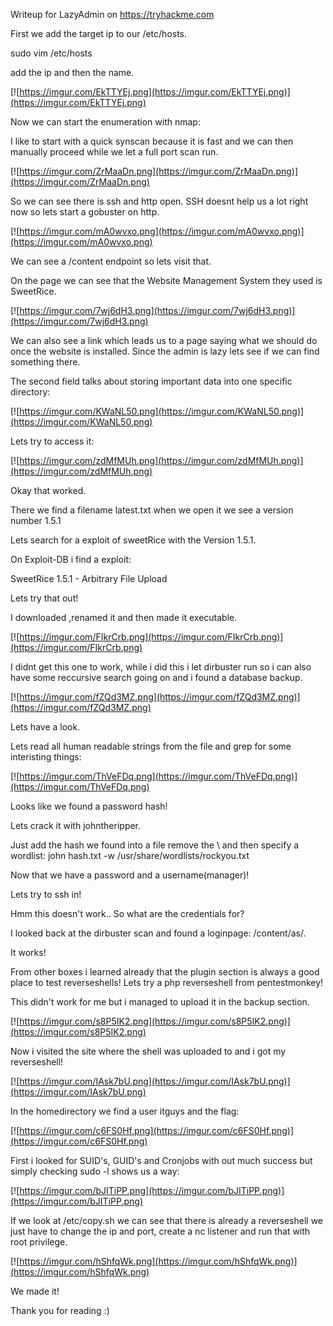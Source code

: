 Writeup for LazyAdmin on https://tryhackme.com


First we add the target ip to our /etc/hosts.

sudo vim /etc/hosts 

add the ip and then the name.

[![https://imgur.com/EkTTYEj.png](https://imgur.com/EkTTYEj.png)](https://imgur.com/EkTTYEj.png)

Now we can start the enumeration with nmap:

I like to start with a quick synscan because it is fast and we can then manually proceed while we let a full port scan run.

[![https://imgur.com/ZrMaaDn.png](https://imgur.com/ZrMaaDn.png)](https://imgur.com/ZrMaaDn.png)

So we can see there is ssh and http open.
SSH doesnt help us a lot right now so lets start a gobuster on http.

[![https://imgur.com/mA0wvxo.png](https://imgur.com/mA0wvxo.png)](https://imgur.com/mA0wvxo.png)

We can see a /content endpoint so lets visit that.

On the page we can see that the Website Management System they used is SweetRice.

[![https://imgur.com/7wj6dH3.png](https://imgur.com/7wj6dH3.png)](https://imgur.com/7wj6dH3.png)

We can also see a link which leads us to a page saying what we should do once the website is installed.
Since the admin is lazy lets see if we can find something there.

The second field talks about storing important data into one specific directory:

[![https://imgur.com/KWaNL50.png](https://imgur.com/KWaNL50.png)](https://imgur.com/KWaNL50.png)

Lets try to access it:

[![https://imgur.com/zdMfMUh.png](https://imgur.com/zdMfMUh.png)](https://imgur.com/zdMfMUh.png)

Okay that worked.

There we find a filename latest.txt when we open it we see a version number 1.5.1 

Lets search for a exploit of sweetRice with the Version 1.5.1.

On Exploit-DB i find a exploit:

SweetRice 1.5.1 - Arbitrary File Upload

Lets try that out!

I downloaded ,renamed it and then made it executable.

[![https://imgur.com/FIkrCrb.png](https://imgur.com/FIkrCrb.png)](https://imgur.com/FIkrCrb.png)

I didnt get this one to work, while i did this i let dirbuster run so i can also have some reccursive search going on and i found a database backup.

[![https://imgur.com/fZQd3MZ.png](https://imgur.com/fZQd3MZ.png)](https://imgur.com/fZQd3MZ.png)

Lets have a look.

Lets read all human readable strings from the file and grep for some interisting things:

[![https://imgur.com/ThVeFDq.png](https://imgur.com/ThVeFDq.png)](https://imgur.com/ThVeFDq.png)

Looks like we found a password hash! 

Lets crack it with johntheripper.

Just add the hash we found into a file remove the \\ and then specify a wordlist: 
john hash.txt -w /usr/share/wordlists/rockyou.txt 

Now that we have a password and a username(manager)!

Lets try to ssh in!

Hmm this doesn't work.. 
So what are the credentials for? 

I looked back at the dirbuster scan and found a loginpage: /content/as/.

It works! 

From other boxes i learned already that the plugin section is always a good place to test reverseshells! 
Lets try a php reverseshell from pentestmonkey!

This didn't work for me but i managed to upload it in the backup section.

[![https://imgur.com/s8P5IK2.png](https://imgur.com/s8P5IK2.png)](https://imgur.com/s8P5IK2.png)

Now i visited the site where the shell was uploaded to and i got my reverseshell!

[![https://imgur.com/IAsk7bU.png](https://imgur.com/IAsk7bU.png)](https://imgur.com/IAsk7bU.png)

In the homedirectory we find a user itguys and the flag:

[![https://imgur.com/c6FS0Hf.png](https://imgur.com/c6FS0Hf.png)](https://imgur.com/c6FS0Hf.png)

First i looked for SUID's, GUID's and Cronjobs with out much success but simply checking sudo -l shows us a way:

[![https://imgur.com/bJITiPP.png](https://imgur.com/bJITiPP.png)](https://imgur.com/bJITiPP.png)

If we look at /etc/copy.sh we can see that there is already a reverseshell we just have to change the ip and port, create a nc listener and run that with root privilege.

[![https://imgur.com/hShfqWk.png](https://imgur.com/hShfqWk.png)](https://imgur.com/hShfqWk.png)

We made it! 

Thank you for reading :) 




 


